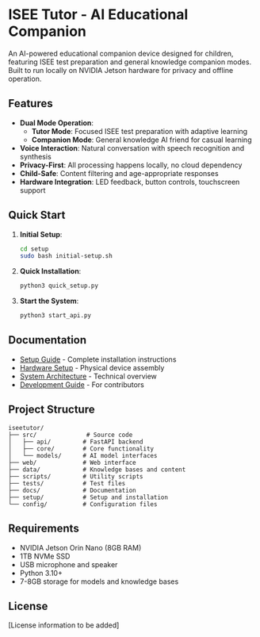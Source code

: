 # ISEE Tutor - AI Educational Companion

An AI-powered educational companion device designed for children, featuring ISEE test preparation and general knowledge companion modes. Built to run locally on NVIDIA Jetson hardware for privacy and offline operation.

## Features

- **Dual Mode Operation**:
  - **Tutor Mode**: Focused ISEE test preparation with adaptive learning
  - **Companion Mode**: General knowledge AI friend for casual learning
- **Voice Interaction**: Natural conversation with speech recognition and synthesis
- **Privacy-First**: All processing happens locally, no cloud dependency
- **Child-Safe**: Content filtering and age-appropriate responses
- **Hardware Integration**: LED feedback, button controls, touchscreen support

## Quick Start

1. **Initial Setup**:
   ```bash
   cd setup
   sudo bash initial-setup.sh
   ```

2. **Quick Installation**:
   ```bash
   python3 quick_setup.py
   ```

3. **Start the System**:
   ```bash
   python3 start_api.py
   ```

## Documentation

- [Setup Guide](docs/setup/SETUP_GUIDE.md) - Complete installation instructions
- [Hardware Setup](docs/hardware/hardware-setup-guide.md) - Physical device assembly
- [System Architecture](docs/system-architecture.md) - Technical overview
- [Development Guide](docs/development/project-structure.md) - For contributors

## Project Structure

```
iseetutor/
├── src/              # Source code
│   ├── api/         # FastAPI backend
│   ├── core/        # Core functionality
│   └── models/      # AI model interfaces
├── web/             # Web interface
├── data/            # Knowledge bases and content
├── scripts/         # Utility scripts
├── tests/           # Test files
├── docs/            # Documentation
├── setup/           # Setup and installation
└── config/          # Configuration files
```

## Requirements

- NVIDIA Jetson Orin Nano (8GB RAM)
- 1TB NVMe SSD
- USB microphone and speaker
- Python 3.10+
- 7-8GB storage for models and knowledge bases

## License

[License information to be added]